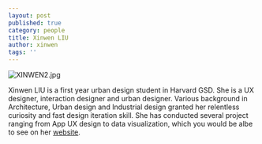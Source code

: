 ```yaml
---
layout: post
published: true
category: people
title: Xinwen LIU
author: xinwen
tags: ''
---
```

![XINWEN2.jpg]({{site.baseurl}}/assets/XINWEN2.jpg)


Xinwen LIU is a first year urban design student in Harvard GSD. She is a UX designer, interaction designer and urban designer. Various background in Architecture, Urban design and Industrial design granted her relentless curiosity and fast design iteration skill. She has conducted several project ranging from App UX design to data visualization, which you would be albe to see on her [website](www.xinwenliu.com "xinwen liu").